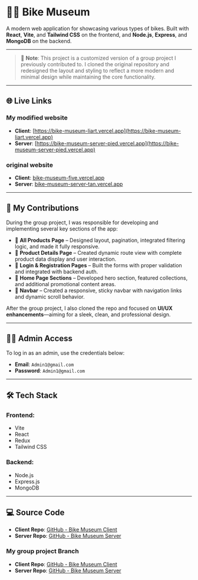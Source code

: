 # 🚴‍♂️ Bike Museum

A modern web application for showcasing various types of bikes. Built with **React**, **Vite**, and **Tailwind CSS** on the frontend, and **Node.js**, **Express**, and **MongoDB** on the backend.

---

> 📌 **Note**: This project is a customized version of a group project I previously contributed to. I cloned the original repository and redesigned the layout and styling to reflect a more modern and minimal design while maintaining the core functionality.


---

## 🌐 Live Links

### My modified website

- **Client**: [https://bike-museum-liart.vercel.app](https://bike-museum-liart.vercel.app)  
- **Server**: [https://bike-museum-server-pied.vercel.app](https://bike-museum-server-pied.vercel.app)

### original website

- **Client**: [bike-museum-five.vercel.app](https://bike-museum-five.vercel.app/)
- **Server**: [bike-museum-server-tan.vercel.app](https://bike-museum-server-tan.vercel.app/)
---

## 🧩 My Contributions

During the group project, I was responsible for developing and implementing several key sections of the app:

- 🔹 **All Products Page** – Designed layout, pagination, integrated filtering logic, and made it fully responsive.
- 🔹 **Product Details Page** – Created dynamic route view with complete product data display and user interaction.
- 🔹 **Login & Registration Pages** – Built the forms with proper validation and integrated with backend auth.
- 🔹 **Home Page Sections** – Developed hero section, featured collections, and additional promotional content areas.
- 🔹 **Navbar** – Created a responsive, sticky navbar with navigation links and dynamic scroll behavior.

After the group project, I also cloned the repo and focused on **UI/UX enhancements**—aiming for a sleek, clean, and professional design.

---

## 🧑‍💼 Admin Access

To log in as an admin, use the credentials below:

- **Email**: `Admin1@gmail.com`  
- **Password**: `Admin1@gmail.com`

---

## 🛠️ Tech Stack

### Frontend:
- Vite  
- React
- Redux  
- Tailwind CSS  

### Backend:
- Node.js  
- Express.js  
- MongoDB  

---

## 💻 Source Code

- **Client Repo**: [GitHub - Bike Museum Client](https://github.com/Tahmid2002/bike-museum-client)  
- **Server Repo**: [GitHub - Bike Museum Server](https://github.com/Tahmid2002/bike-museum-server)
### My group project Branch
- **Client Repo**: [GitHub - Bike Museum Client](https://github.com/aristoxcel/Bike-Museum/tree/tahmid)
- **Server Repo**: [GitHub - Bike Museum Server](https://github.com/habibb2r/Bike-Museum-Server/tree/tahmid)







